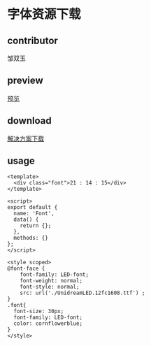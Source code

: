 # 字体资源下载
## contributor
邹双玉
## preview
[预览](./index.html#/demo/font)

## download
[解决方案下载](./experience/html/font.zip)

## usage
```vue
<template>
  <div class="font">21 : 14 : 15</div>
</template>

<script>
export default {
  name: 'Font',
  data() {
    return {};
  },
  methods: {}
};
</script>

<style scoped>
@font-face {
    font-family: LED-font;
    font-weight: normal;
    font-style: normal;
    src: url('./UnidreamLED.12fc1608.ttf') ;
}
.font{
  font-size: 30px;
  font-family: LED-font;
  color: cornflowerblue;
}
</style>
```


